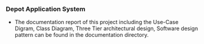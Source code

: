 ### Depot  Application System
* The documentation report of this project including the Use-Case Digram, Class Diagram, Three Tier architectural design, Software design pattern can be found in the documentation directory.
